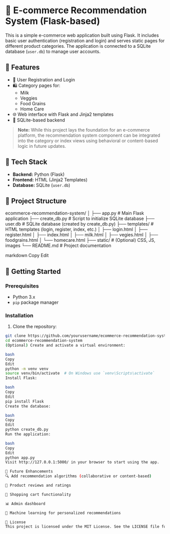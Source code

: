 # 🛒 E-commerce Recommendation System (Flask-based)

This is a simple e-commerce web application built using Flask. It includes basic user authentication (registration and login) and serves static pages for different product categories. The application is connected to a SQLite database (`user.db`) to manage user accounts.

## 📌 Features

- 🔐 User Registration and Login
- 🛍️ Category pages for:
  - Milk
  - Veggies
  - Food Grains
  - Home Care
- 🌐 Web interface with Flask and Jinja2 templates
- 💾 SQLite-based backend

> **Note:** While this project lays the foundation for an e-commerce platform, the recommendation system component can be integrated into the category or index views using behavioral or content-based logic in future updates.

## 🧰 Tech Stack

- **Backend:** Python (Flask)
- **Frontend:** HTML (Jinja2 Templates)
- **Database:** SQLite (`user.db`)

## 📂 Project Structure

ecommerce-recommendation-system/
│
├── app.py # Main Flask application
├── create_db.py # Script to initialize SQLite database
├── user.db # SQLite database (created by create_db.py)
├── templates/ # HTML templates (login, register, index, etc.)
│ ├── login.html
│ ├── register.html
│ ├── index.html
│ ├── milk.html
│ ├── vegies.html
│ ├── foodgrains.html
│ └── homecare.html
├── static/ # (Optional) CSS, JS, images
└── README.md # Project documentation

markdown
Copy
Edit

## 🚀 Getting Started

### Prerequisites

- Python 3.x
- `pip` package manager

### Installation

1. Clone the repository:

```bash
git clone https://github.com/yourusername/ecommerce-recommendation-system.git
cd ecommerce-recommendation-system
(Optional) Create and activate a virtual environment:

bash
Copy
Edit
python -m venv venv
source venv/bin/activate  # On Windows use `venv\Scripts\activate`
Install Flask:

bash
Copy
Edit
pip install Flask
Create the database:

bash
Copy
Edit
python create_db.py
Run the application:

bash
Copy
Edit
python app.py
Visit http://127.0.0.1:5000/ in your browser to start using the app.

🔄 Future Enhancements
🔍 Add recommendation algorithms (collaborative or content-based)

💬 Product reviews and ratings

🛒 Shopping cart functionality

📊 Admin dashboard

🧠 Machine learning for personalized recommendations

📜 License
This project is licensed under the MIT License. See the LICENSE file for details.
